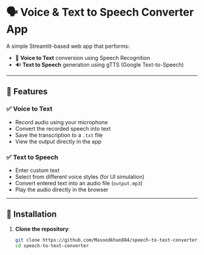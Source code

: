 # 🗣️ Voice & Text to Speech Converter App

A simple Streamlit-based web app that performs:

- 🎤 **Voice to Text** conversion using Speech Recognition
- 🔊 **Text to Speech** generation using gTTS (Google Text-to-Speech)

---

## 📁 Features

### ✅ Voice to Text
- Record audio using your microphone
- Convert the recorded speech into text
- Save the transcription to a `.txt` file
- View the output directly in the app

### ✅ Text to Speech
- Enter custom text
- Select from different voice styles (for UI simulation)
- Convert entered text into an audio file (`output.mp3`)
- Play the audio directly in the browser

---

## 🚀 Installation

1. **Clone the repository**:
   ```bash
   git clone https://github.com/Masoodkhan884/speech-to-text-converter.git
   cd speech-to-text-converter
